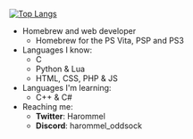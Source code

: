 [![Top Langs](https://github-readme-stats.vercel.app/api/top-langs/?username=HarommelRabbid&layout=compact)](https://github.com/anuraghazra/github-readme-stats)

* Homebrew and web developer
  * Homebrew for the PS Vita, PSP and PS3
* Languages I know:
  * C
  * Python & Lua
  * HTML, CSS, PHP & JS
* Languages I'm learning:
  * C++ & C#
* Reaching me:
  * **Twitter**: Harommel
  * **Discord**: harommel_oddsock

<!---
HarommelRabbid/HarommelRabbid is a ✨ special ✨ repository because its `README.md` (this file) appears on your GitHub profile.
You can click the Preview link to take a look at your changes.
--->
